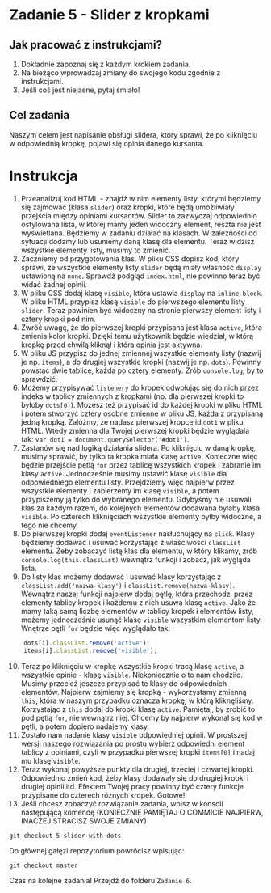# Zadanie 5 - Slider z kropkami

## Jak pracować z instrukcjami?

1. Dokładnie zapoznaj się z każdym krokiem zadania.
2. Na bieżąco wprowadzaj zmiany do swojego kodu zgodnie z instrukcjami.
3. Jeśli coś jest niejasne, pytaj śmiało!

## Cel zadania

Naszym celem jest napisanie obsługi slidera, który sprawi, że po kliknięciu w odpowiednią kropkę, pojawi się opinia danego kursanta.

# Instrukcja

1. Przeanalizuj kod HTML - znajdź w nim elementy listy, którymi będziemy się zajmować (klasa `slider`) oraz kropki, które będą umożliwiały przejścia między opiniami kursantów. Slider to zazwyczaj odpowiednio ostylowana lista, w której mamy jeden widoczny element, reszta nie jest wyświetlana. Będziemy w zadaniu działać na klasach. W zależności od sytuacji dodamy lub usuniemy daną klasę dla elementu. Teraz widzisz wszystkie elementy listy, musimy to zmienić.
2. Zaczniemy od przygotowania klas. W pliku CSS dopisz kod, który sprawi, że wszystkie elementy listy `slider` będą miały własność `display` ustawioną na `none`. Sprawdź podgląd `index.html`, nie powinno teraz być widać żadnej opinii.
3. W pliku CSS dodaj klasę `visible`, która ustawia `display` na `inline-block`. W pliku HTML przypisz klasę `visible` do pierwszego elementu listy `slider`. Teraz powinien być widoczny na stronie pierwszy element listy i cztery kropki pod nim.
4. Zwróć uwagę, że do pierwszej kropki przypisana jest klasa `active`, która zmienia kolor kropki. Dzięki temu użytkownik będzie wiedział, w którą kropkę przed chwilą kliknął i która opinia jest aktywna.
5. W pliku JS przypisz do jednej zmiennej wszystkie elementy listy (nazwij je np. `items`), a do drugiej wszystkie kropki (nazwij je np. `dots`). Powinny powstać dwie tablice, każda po cztery elementy. Zrób `console.log`, by to sprawdzić.
6. Możemy przypisywać `listenery` do kropek odwołując się do nich przez indeks w tablicy zmiennych z kropkami (np. dla pierwszej kropki to byłoby `dots[0]`). Możesz też przypisać id do każdej kropki w pliku HTML i potem stworzyć cztery osobne zmienne w pliku JS, każda z przypisaną jedną kropką. Załóżmy, że nadasz pierwszej kropce id `dot1` w pliku HTML. Wtedy zmienna dla Twojej pierwszej kropki będzie wyglądała tak: `var dot1 = document.querySelector('#dot1')`.
7. Zastanów się nad logiką działania slidera. Po kliknięciu w daną kropkę, musimy sprawić, by tylko ta kropka miała klasę `active`. Konieczne więc będzie przejście pętlą `for` przez tablicę wszystkich kropek i zabranie im klasy `active`. Jednocześnie musimy ustawić klasę `visible` dla odpowiedniego elementu listy. Przejdziemy więc najpierw przez wszystkie elementy i zabierzemy im klasę `visible`, a potem przypiszemy ją tylko do wybranego elementu. Gdybyśmy nie usuwali klas za każdym razem, do kolejnych elementów dodawana bylaby klasa `visible`. Po czterech kliknięciach wszystkie elementy byłby widoczne, a tego nie chcemy. 
8. Do pierwszej kropki dodaj `eventListener` nasłuchujący na `click`. Klasy będziemy dodawać i usuwać korzystając z właściwości `classList` elementu. Żeby zobaczyć listę klas dla elementu, w który klikamy, zrób `console.log(this.classList)` wewnątrz funkcji i zobacz, jak wygląda lista. 
9. Do listy klas możemy dodawać i usuwać klasy korzystając z `classList.add('nazwa-klasy')` i `classList.remove(nazwa-klasy)`. Wewnątrz naszej funkcji najpierw dodaj pętlę, która przechodzi przez elementy tablicy kropek i każdemu z nich usuwa klasę `active`. Jako że mamy taką samą liczbę elementów w tablicy kropek i elementów listy, możemy jednocześnie usunąć klasę `visible` wszystkim elementom listy. Wnętrze pętli `for` będzie więc wyglądało tak:
```javascript
    dots[i].classList.remove('active');
    items[i].classList.remove('visible');
```
10. Teraz po kliknięciu w kropkę wszystkie kropki tracą klasę `active`, a wszystkie opinie - klasę `visible`. Niekoniecznie o to nam chodziło. Musimy przecież jeszcze przypisać te klasy do odpowiednich elementów. Najpierw zajmiemy się kropką - wykorzystamy zmienną `this`, która w naszym przypadku oznacza kropkę, w którą kliknęliśmy. Korzystając z `this` dodaj do kropki klasę `active`. Pamiętaj, by zrobić to pod pętlą `for`, nie wewnątrz niej. Chcemy by najpierw wykonał się kod w pętli, a potem dopiero nadajemy klasy. 
11. Zostało nam nadanie klasy `visible` odpowiedniej opinii. W prostszej wersji naszego rozwiązania po prostu wybierz odpowiedni element tablicy z opiniami, czyli w przypadku pierwszej kropki `items[0]` i nadaj mu klasę `visible`. 
12. Teraz wykonaj powyższe punkty dla drugiej, trzeciej i czwartej kropki. Odpowiednio zmień kod, żeby klasy dodawały się do drugiej kropki i drugiej opinii itd. Efektem Twojej pracy powinny być cztery funkcje przypisane do czterech różnych kropek. Gotowe!
13. Jeśli chcesz zobaczyć rozwiązanie zadania, wpisz w konsoli następującą komendę (KONIECZNIE PAMIĘTAJ O COMMICIE NAJPIERW, INACZEJ STRACISZ SWOJE ZMIANY)
```
git checkout 5-slider-with-dots
```
Do głównej gałęzi repozytorium powrócisz wpisując:
```
git checkout master
```
Czas na kolejne zadania! Przejdź do folderu `Zadanie 6`.
